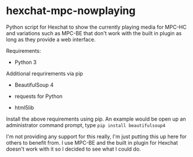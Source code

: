 # hexchat-mpc-nowplaying
Python script for Hexchat to show the currently playing media for MPC-HC and variations such as MPC-BE that don't work with the built in plugin as long as they provide a web interface.

Requirements:

* Python 3

Additional requrirements via pip

* BeautifulSoup 4

* requests for Python

* html5lib

Install the above requirements using pip. An example would be open up an administrator command prompt, type ``pip install beautifulsoup4``

I'm not providing any support for this really, I'm just putting this up here for others to benefit from. I use MPC-BE and the built in plugin for Hexchat doesn't work with it so I decided to see what I could do.
